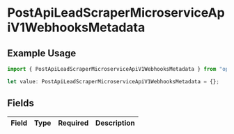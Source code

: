 # PostApiLeadScraperMicroserviceApiV1WebhooksMetadata

## Example Usage

```typescript
import { PostApiLeadScraperMicroserviceApiV1WebhooksMetadata } from "oppulence-backend-sdk/models/operations";

let value: PostApiLeadScraperMicroserviceApiV1WebhooksMetadata = {};
```

## Fields

| Field       | Type        | Required    | Description |
| ----------- | ----------- | ----------- | ----------- |